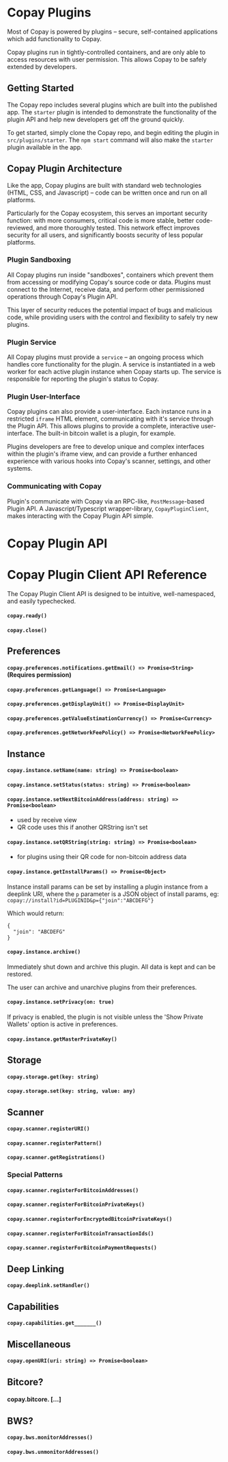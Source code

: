 # Copay Plugins

Most of Copay is powered by plugins – secure, self-contained applications which add functionality to Copay.

Copay plugins run in tightly-controlled containers, and are only able to access resources with user permission. This allows Copay to be safely extended by developers.

## Getting Started

The Copay repo includes several plugins which are built into the published app. The `starter` plugin is intended to demonstrate the functionality of the plugin API and help new developers get off the ground quickly.

To get started, simply clone the Copay repo, and begin editing the plugin in `src/plugins/starter`. The `npm start` command will also make the `starter` plugin available in the app.

## Copay Plugin Architecture

Like the app, Copay plugins are built with standard web technologies (HTML, CSS, and Javascript) – code can be written once and run on all platforms.

Particularly for the Copay ecosystem, this serves an important security function: with more consumers, critical code is more stable, better code-reviewed, and more thoroughly tested. This network effect improves security for all users, and significantly boosts security of less popular platforms.

### Plugin Sandboxing

All Copay plugins run inside "sandboxes", containers which prevent them from accessing or modifying Copay's source code or data. Plugins must connect to the Internet, receive data, and perform other permissioned operations through Copay's Plugin API.

This layer of security reduces the potential impact of bugs and malicious code, while providing users with the control and flexibility to safely try new plugins.

### Plugin Service

All Copay plugins must provide a `service` – an ongoing process which handles core functionality for the plugin. A service is instantiated in a web worker for each active plugin instance when Copay starts up. The service is responsible for reporting the plugin's status to Copay.

### Plugin User-Interface

Copay plugins can also provide a user-interface. Each instance runs in a restricted `iframe` HTML element, communicating with it's service through the Plugin API. This allows plugins to provide a complete, interactive user-interface. The built-in bitcoin wallet is a plugin, for example.

Plugins developers are free to develop unique and complex interfaces within the plugin's iframe view, and can provide a further enhanced experience with various hooks into Copay's scanner, settings, and other systems.

### Communicating with Copay

Plugin's communicate with Copay via an RPC-like, `PostMessage`-based Plugin API. A Javascript/Typescript wrapper-library, `CopayPluginClient`, makes interacting with the Copay Plugin API simple.

# Copay Plugin API

# Copay Plugin Client API Reference

The Copay Plugin Client API is designed to be intuitive, well-namespaced, and easily typechecked.

#### `copay.ready()`

#### `copay.close()`

## Preferences

#### `copay.preferences.notifications.getEmail() => Promise<String>` (Requires permission)

#### `copay.preferences.getLanguage() => Promise<Language>`

#### `copay.preferences.getDisplayUnit() => Promise<DisplayUnit>`

#### `copay.preferences.getValueEstimationCurrency() => Promise<Currency>`

#### `copay.preferences.getNetworkFeePolicy() => Promise<NetworkFeePolicy>`

## Instance

#### `copay.instance.setName(name: string) => Promise<boolean>`

#### `copay.instance.setStatus(status: string) => Promise<boolean>`

#### `copay.instance.setNextBitcoinAddress(address: string) => Promise<boolean>`
- used by receive view
- QR code uses this if another QRString isn't set

#### `copay.instance.setQRString(string: string) => Promise<boolean>`
- for plugins using their QR code for non-bitcoin address data

#### `copay.instance.getInstallParams() => Promise<Object>`

Instance install params can be set by installing a plugin instance from a deeplink URI, where the `p` parameter is a JSON object of install params, eg: `copay://install?id=PLUGINID&p={"join":"ABCDEFG"}`

Which would return:
```
{
  "join": "ABCDEFG"
}
```

#### `copay.instance.archive()`

Immediately shut down and archive this plugin. All data is kept and can be restored.

The user can archive and unarchive plugins from their preferences.

#### `copay.instance.setPrivacy(on: true)`

If privacy is enabled, the plugin is not visible unless the 'Show Private Wallets' option is active in preferences.

#### `copay.instance.getMasterPrivateKey()`

## Storage

#### `copay.storage.get(key: string)`

#### `copay.storage.set(key: string, value: any)`

## Scanner

#### `copay.scanner.registerURI()`

#### `copay.scanner.registerPattern()`

#### `copay.scanner.getRegistrations()`

### Special Patterns

#### `copay.scanner.registerForBitcoinAddresses()`
#### `copay.scanner.registerForBitcoinPrivateKeys()`
#### `copay.scanner.registerForEncryptedBitcoinPrivateKeys()`
#### `copay.scanner.registerForBitcoinTransactionIds()`
#### `copay.scanner.registerForBitcoinPaymentRequests()`

## Deep Linking

#### `copay.deeplink.setHandler()`


## Capabilities

#### `copay.capabilities.get_______()`


## Miscellaneous

#### `copay.openURI(uri: string) => Promise<boolean>`


## Bitcore?

#### copay.bitcore. [...]

## BWS?

#### `copay.bws.monitorAddresses()`

#### `copay.bws.unmonitorAddresses()`
